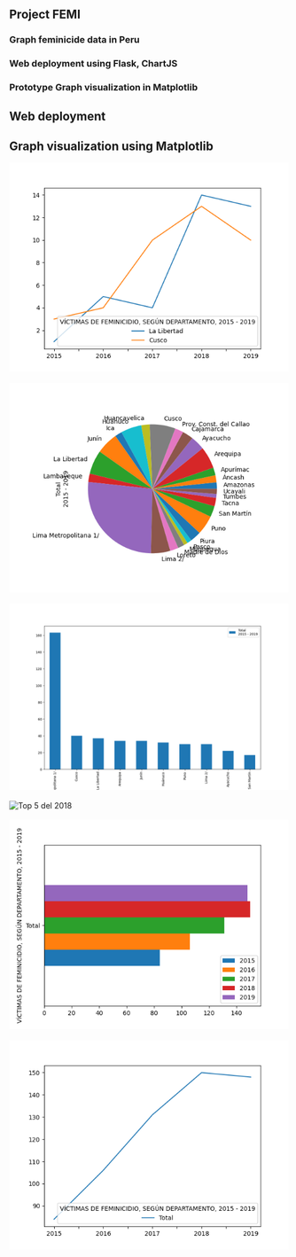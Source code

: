 ## Project FEMI

### Graph feminicide data in Peru <br/>
### Web deployment using Flask, ChartJS <br/>
### Prototype Graph visualization in Matplotlib <br/>

## Web deployment <br/>

## Graph visualization using Matplotlib <br/>

![Casos en Cusco y La Libertad](/static/img/cusco_la_libertad.png) <br/>
<br/>
![Pie de totales de 2015 al 2019](/static/img/pie_total_2015-2019.png) <br/>
<br/>
![Top 10 Totales](/static/img/top_10_totales.png) <br/>
<br/>
![Top 5 del 2018](/static/img/top_5_del_2018.png) <br/>
<br/>
![Totales Baras Horizontales](/static/img/totales_horizontal_bars.png) <br/>
<br/>
![Totales Line](/static/img/totales_line.png) <br/>
